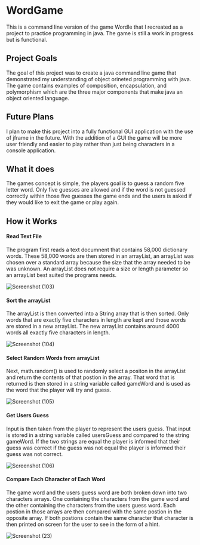 # WordGame
This is a command line version of the game Wordle that I recreated as a project to practice programming in java. 
The game is still a work in progress but is functional.

## Project Goals
The goal of this project was to create a java command line game that demonstrated my understanding of object orineted programming with java. The game contains examples
of composition, encapsulation, and polymorphism which are the three major components that make java an object oriented language.

## Future Plans
I plan to make this project into a fully functional GUI application with the use of jframe in the future. With the addition of a GUI the game will be more user friendly and easier to play rather than just being characters in a console application.

## What it does
The games concept is simple, the players goal is to guess a random five letter word. Only five guesses are allowed and if the word is not guessed correctly within 
those five guesses the game ends and the users is asked if they would like to exit the game or play again.

## How it Works

#### Read Text File
The program first reads a text documnent that contains 58,000 dictionary words. These 58,000 words are then stored in an arrayList, an arrayList was chosen over a
standard array because the size that the array needed to be was unknown. An arrayList does not require a size or length parameter so an arrayList best suited the 
programs needs.

![Screenshot (103)](https://user-images.githubusercontent.com/90748206/162023973-3d6d58a7-2719-4eda-b202-5e9c35f511c3.png)

#### Sort the arrayList
The arrayList is then converted into a String array that is then sorted. Only words that are exactly five characters in length are kept and those words are stored in a 
new arrayList. The new arrayList contains around 4000 words all exactly five characters in length.

![Screenshot (104)](https://user-images.githubusercontent.com/90748206/162024783-862b25fa-17a3-46ef-b574-54bbdfae2a22.png)

#### Select Random Words from arrayList
Next, math.random() is used to randomly select a positon in the arrayList and return the contents of that postion in the array. That word that is returned is then 
stored in a string variable called gameWord and is used as the word that the player will try and guess.

![Screenshot (105)](https://user-images.githubusercontent.com/90748206/162025913-247f65f2-59d4-4cd7-8b44-72eb70dcd462.png)

#### Get Users Guess
Input is then taken from the player to represent the users guess. That input is stored in a string variable called usersGuess and compared to the string gameWord.
If the two strings are equal the player is informed that their guess was correct if the guess was not equal the player is informed their guess was not correct.

![Screenshot (106)](https://user-images.githubusercontent.com/90748206/162028338-fed6f6ea-b3bf-4cf7-827f-921a11ae900c.png)

#### Compare Each Character of Each Word
The game word and the users guess word are both broken down into two characters arrays. One containing the characters from the game word and the other containing the characters from the users guess word. Each postion in those arrays are then compared with the same postion in the opposite array. If both postions contain the same character that character is then printed on screen for the user to see in the form of a hint.

![Screenshot (23)](https://user-images.githubusercontent.com/90748206/164324505-b2d7a69b-a875-4a81-9946-8e8a6154d01a.png)
